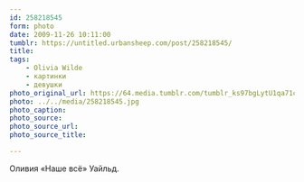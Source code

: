 ```yaml
---
id: 258218545
form: photo
date: 2009-11-26 10:11:00
tumblr: https://untitled.urbansheep.com/post/258218545/
title:
tags:
    - Olivia Wilde
    - картинки
    - девушки
photo_original_url: https://64.media.tumblr.com/tumblr_ks97bgLytU1qa71cso1_1280.jpg
photo: ../../media/258218545.jpg
photo_caption:
photo_source:
photo_source_url:
photo_source_title:

---
```


<p>Оливия «Наше всё» Уайльд.</p>
